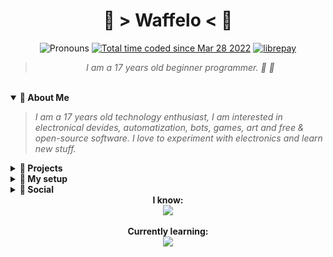 <div align='center'>
  <h1> 🐾 > Waffelo < 🐾</h1>
  <img alt='Pronouns' src='https://img.shields.io/badge/Pronouns-He%2FHim-f3c0ff' /> <a href="https://wakatime.com/@29725049-7048-4ebb-8064-21f95716ce5a"><img src="https://wakatime.com/badge/user/29725049-7048-4ebb-8064-21f95716ce5a.svg" alt="Total time coded since Mar 28 2022" /></a> <a href="https://liberapay.com/Waffelo/donate" target="blank"><img src="https://shields.io/badge/donate_with-liberapay-F6C915?logo=liberapay" alt="librepay"/></a>
    <br/>

   <blockquote><i>I am a 17 years old beginner programmer. 🧇 🐾 </i></div></blockquote>
  <br/>
  <details open>
    <summary><b>🌸 About Me</b></summary>
   <blockquote> <i>I am a 17 years old technology enthusiast, I am interested in electronical devides, automatization, bots, games, art and free & open-source software. I love to experiment with electronics and learn new stuff.</i></blockquote>
  </details>
  
  <details>
    <summary><b>📂 Projects</b></summary>
   <blockquote> <i>Nothing interesting here... yet..</i>
     <br></br>
   <ul>
     <li><b><a href="https://github.com/Waffelo/yomama-bot">Yo Mama! Bot -</a></b> Discord yo-mama joke bot. (Abandoned...)</li> 
    
    
   </blockquote>
  </details>
  
  <details>
    <summary><b>💾 My setup</b></summary>
   <blockquote> 
     <i>I have a slightly upgraded Lenovo Legion Y530 laptop. Here are my <a href="https://github.com/Waffelo/dotfiles">.dotfiles</a>!</i>
     <br></br>
    <ul>
      <li><b>OS  - </b><i>Arch Linux</i></li>
      <li><b>CPU - </b><i>Intel i5-8300H (8) @ 4.000GHz</i></li>
      <li><b>RAM - </b><i>16GiB DDR4 Dual-channel</i></li>
      <li><b>GPU - </b><i>NVIDIA GeForce GTX 1050 Mobile</i></li>
      <li><b>SSD - </b><i>Apacer NVME 256GiB</i></li>
      <li><b>HDD - </b><i>1TB</i></li>
     </ul>
     
   </blockquote>
  </details>
    
  <details>
    <summary><b>💭 Social</b></summary>
    <blockquote> <i>You can reach out to me trough these links:
      <ul>
        <li><a href="https:/www.waffelo.net">Website</a></li>
        <li><a href="https://matrix.to/#/!olFnGkZMAwnDpcxacl:matrix.org?via=matrix.org">Matrix Space</a></li>
        <li><a href="https://discord.gg/kakkzsG4CT">Discord Server</a></li>
        <li><a href="https://social.linux.pizza/@waffelo">Mastodon</a></li>
      </ul>
      </i></blockquote>
  </details>
  
<div align='center'>
   <b>I know:</b><br/>
   <a href="https://skillicons.dev">
    <img src="https://skillicons.dev/icons?i=md,latex,linux,vim,git" />
   </a>
  </div>
  
 <br/>
 <div align='center'>
   <b>Currently learning:</b><br/>
   <a href="https://skillicons.dev">
    <img src="https://skillicons.dev/icons?i=arduino,python,js,cpp,blender,godot,bots" />
   </a>
  </div>
  
  
 
  
